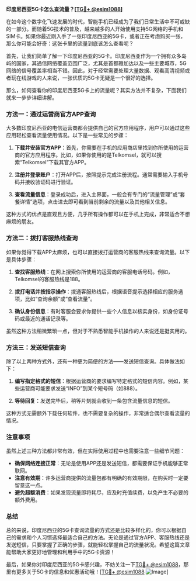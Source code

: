 **印度尼西亚5G卡怎么查流量？[[TG💪+ @esim1088](https://t.me/s/esim1088)]**

在如今这个数字化飞速发展的时代，智能手机已经成为了我们日常生活中不可或缺的一部分。而随着5G技术的普及，越来越多的人开始使用支持5G网络的手机和SIM卡。如果你最近刚入手了一张印度尼西亚的5G卡，或者正在考虑购买一张，那么你可能会好奇：这张卡里的流量到底该怎么查看呢？

首先，让我们简单了解一下印度尼西亚的5G卡。印度尼西亚作为一个拥有众多岛屿的国家，其通信网络覆盖范围广泛，尤其是首都雅加达以及一些主要城市，5G网络的信号覆盖率相当不错。因此，对于经常需要处理大量数据、观看高清视频或者玩在线游戏的人来说，一张优质的5G卡无疑是一个很好的选择。

那么，如何查看你的印度尼西亚5G卡上的流量呢？其实方法并不复杂，下面我们就来一步步详细讲解。

### 方法一：通过运营商官方APP查询

大多数印度尼西亚的电信运营商都会提供自己的官方应用程序，用户可以通过这些应用轻松查看流量使用情况。以下是一些常见的步骤：

1. **下载并安装官方APP**：首先，你需要在手机的应用商店里找到你所使用的运营商的官方应用程序。比如，如果你使用的是Telkomsel，就可以搜索“Telkomsel”下载其官方APP。

2. **注册并登录账户**：打开APP后，按照提示完成注册流程。通常需要输入手机号码并接收验证码进行验证。

3. **查看流量信息**：登录成功后，进入主界面，一般会有专门的“流量管理”或“套餐详情”选项，点击进去即可看到当前剩余的流量以及其他相关信息。

这种方式的优点是直观且方便，几乎所有操作都可以在手机上完成，非常适合不想麻烦的朋友。

### 方法二：拨打客服热线查询

如果你觉得下载APP太麻烦，也可以直接拨打运营商的客服热线来查询流量。以下是具体步骤：

1. **查找客服热线**：在网上搜索你所使用的运营商的客服电话号码。例如，Telkomsel的客服热线是188。

2. **拨打电话并按指示操作**：拨通客服热线后，根据语音提示选择相应的服务选项，比如“查询余额”或“查看流量”。

3. **确认身份信息**：有时客服会要求你提供一些个人信息以核实身份，如身份证号码或最近的通话记录等。

虽然这种方法稍微繁琐一点，但对于不熟悉智能手机操作的人来说还是挺实用的。

### 方法三：发送短信查询

除了以上两种方式外，还有一种更为简便的方法——发送短信查询。具体做法如下：

1. **编写指定格式的短信**：根据运营商的要求编写特定格式的短信内容。例如，某些运营商可能要求发送“INFO”到某个短号码（如888）。

2. **等待回复**：发送完毕后，稍等片刻就会收到一条包含流量信息的短信。

这种方式无需额外下载任何软件，也不需要复杂的操作，非常适合偶尔查看流量的情况。

### 注意事项

虽然上述三种方法都非常有效，但在实际使用过程中也需要注意一些细节问题：

- **确保网络连接正常**：无论是使用APP还是发送短信，都需要保证手机能够正常联网。
- **注意有效期**：许多运营商提供的流量包都有明确的有效期限，在购买时一定要留意这一点。
- **避免超额消费**：如果发现流量即将耗尽，应及时充值续费，以免产生不必要的额外费用。

### 总结

总的来说，印度尼西亚的5G卡查询流量的方式还是比较多样化的，你可以根据自己的需求和个人习惯选择最适合自己的方法。无论是通过官方APP、客服热线还是发送短信，只要掌握了正确的步骤，就能轻松掌握自己的流量状况。希望这篇文章能帮助大家更好地管理和利用手中的5G卡资源！

最后，如果你对印度尼西亚的5G卡感兴趣，不妨关注一下[TG💪+ @esim1088](https://t.me/s/esim1088)，那里有更多关于5G卡的信息和优惠活动哦！[[TG💪+ @esim1088](https://t.me/s/esim1088) ![Image](https://i.postimg.cc/4NQfJmqS/Snipaste-2025-05-13-00-14-12.png)]